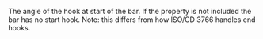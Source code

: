 ﻿The angle of the hook at start of the bar. If the property is not included the bar has no start hook. Note: this differs from how ISO/CD 3766 handles end hooks.